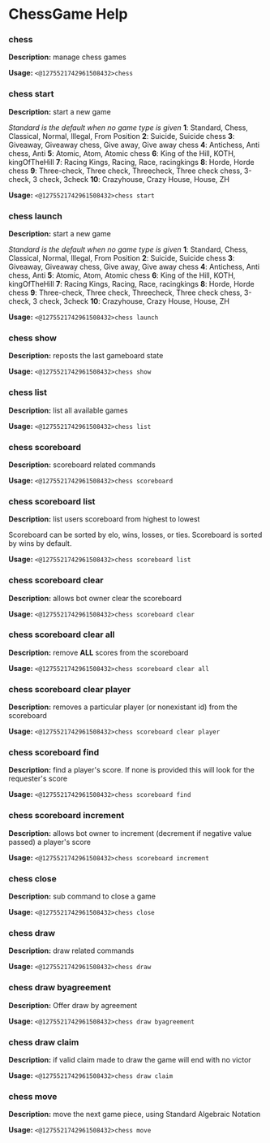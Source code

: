 # ChessGame Help

### chess

**Description:** manage chess games

**Usage:** `<@1275521742961508432>chess`

### chess start

**Description:** start a new game

_Standard is the default when no game type is given_
__**1**__: Standard, Chess, Classical, Normal, Illegal, From Position
__**2**__: Suicide, Suicide chess
__**3**__: Giveaway, Giveaway chess, Give away, Give away chess
__**4**__: Antichess, Anti chess, Anti
__**5**__: Atomic, Atom, Atomic chess
__**6**__: King of the Hill, KOTH, kingOfTheHill
__**7**__: Racing Kings, Racing, Race, racingkings
__**8**__: Horde, Horde chess
__**9**__: Three-check, Three check, Threecheck, Three check chess, 3-check, 3 check, 3check
__**10**__: Crazyhouse, Crazy House, House, ZH

**Usage:** `<@1275521742961508432>chess start`

### chess launch

**Description:** start a new game

_Standard is the default when no game type is given_
__**1**__: Standard, Chess, Classical, Normal, Illegal, From Position
__**2**__: Suicide, Suicide chess
__**3**__: Giveaway, Giveaway chess, Give away, Give away chess
__**4**__: Antichess, Anti chess, Anti
__**5**__: Atomic, Atom, Atomic chess
__**6**__: King of the Hill, KOTH, kingOfTheHill
__**7**__: Racing Kings, Racing, Race, racingkings
__**8**__: Horde, Horde chess
__**9**__: Three-check, Three check, Threecheck, Three check chess, 3-check, 3 check, 3check
__**10**__: Crazyhouse, Crazy House, House, ZH

**Usage:** `<@1275521742961508432>chess launch`

### chess show

**Description:** reposts the last gameboard state

**Usage:** `<@1275521742961508432>chess show`

### chess list

**Description:** list all available games

**Usage:** `<@1275521742961508432>chess list`

### chess scoreboard

**Description:** scoreboard related commands

**Usage:** `<@1275521742961508432>chess scoreboard`

### chess scoreboard list

**Description:** list users scoreboard from highest to lowest

Scoreboard can be sorted by elo, wins, losses, or ties.
Scoreboard is sorted by wins by default.

**Usage:** `<@1275521742961508432>chess scoreboard list`

### chess scoreboard clear

**Description:** allows bot owner clear the scoreboard

**Usage:** `<@1275521742961508432>chess scoreboard clear`

### chess scoreboard clear all

**Description:** remove **ALL** scores from the scoreboard

**Usage:** `<@1275521742961508432>chess scoreboard clear all`

### chess scoreboard clear player

**Description:** removes a particular player (or nonexistant id) from the scoreboard

**Usage:** `<@1275521742961508432>chess scoreboard clear player`

### chess scoreboard find

**Description:** find a player's score. If none is provided this will look for the requester's score

**Usage:** `<@1275521742961508432>chess scoreboard find`

### chess scoreboard increment

**Description:** allows bot owner to increment (decrement if negative value passed) a player's score

**Usage:** `<@1275521742961508432>chess scoreboard increment`

### chess close

**Description:** sub command to close a game

**Usage:** `<@1275521742961508432>chess close`

### chess draw

**Description:** draw related commands

**Usage:** `<@1275521742961508432>chess draw`

### chess draw byagreement

**Description:** Offer draw by agreement

**Usage:** `<@1275521742961508432>chess draw byagreement`

### chess draw claim

**Description:** if valid claim made to draw the game will end with no victor

**Usage:** `<@1275521742961508432>chess draw claim`

### chess move

**Description:** move the next game piece, using Standard Algebraic Notation

**Usage:** `<@1275521742961508432>chess move`

